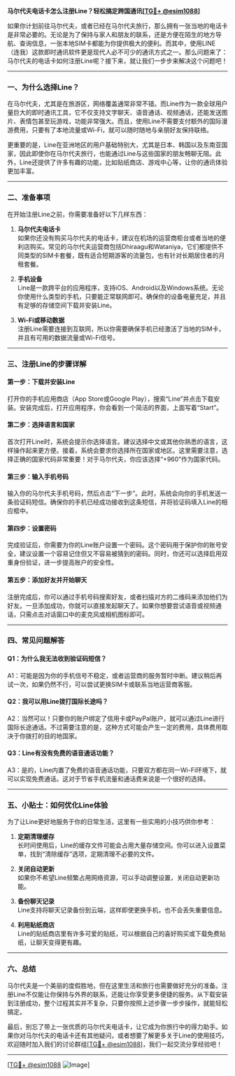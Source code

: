 **马尔代夫电话卡怎么注册Line？轻松搞定跨国通讯[[TG💪+ @esim1088](https://t.me/s/esim1088)]**

如果你计划前往马尔代夫，或者已经在马尔代夫旅行，那么拥有一张当地的电话卡是非常必要的。无论是为了保持与家人和朋友的联系，还是方便在陌生的地方导航、查询信息，一张本地SIM卡都能为你提供极大的便利。而其中，使用LINE（连我）这款即时通讯软件更是现代人必不可少的通讯方式之一。那么问题来了：马尔代夫的电话卡如何注册Line呢？接下来，就让我们一步步来解决这个问题吧！

---

### 一、为什么选择Line？

在马尔代夫，尤其是在旅游区，网络覆盖通常非常不错。而Line作为一款全球用户量巨大的即时通讯工具，它不仅支持文字聊天、语音通话、视频通话，还能发送图片、表情包甚至玩游戏，功能非常强大。而且，使用Line不需要支付额外的国际漫游费用，只要有了本地流量或Wi-Fi，就可以随时随地与亲朋好友保持联络。

更重要的是，Line在亚洲地区的用户基础特别大，尤其是日本、韩国以及东南亚国家，因此即使你在马尔代夫旅行，也能通过Line与这些国家的朋友畅聊无阻。此外，Line还提供了许多有趣的功能，比如贴纸商店、游戏中心等，让你的通讯体验更加丰富。

---

### 二、准备事项

在开始注册Line之前，你需要准备好以下几样东西：

1. **马尔代夫电话卡**  
   如果你还没有购买马尔代夫的电话卡，建议在机场的运营商柜台或者当地的便利店购买。常见的马尔代夫运营商包括Dhiraagu和Wataniya，它们都提供不同类型的SIM卡套餐，既有适合短期游客的流量包，也有针对长期居住者的月租套餐。

2. **手机设备**  
   Line是一款跨平台的应用程序，支持iOS、Android以及Windows系统。无论你使用什么类型的手机，只要能正常联网即可。确保你的设备电量充足，并且有足够的存储空间下载并安装Line。

3. **Wi-Fi或移动数据**  
   注册Line需要连接到互联网，所以你需要确保手机已经激活了当地的SIM卡，并且有可用的数据流量或Wi-Fi信号。

---

### 三、注册Line的步骤详解

#### 第一步：下载并安装Line
打开你的手机应用商店（App Store或Google Play），搜索“Line”并点击下载安装。安装完成后，打开应用程序，你会看到一个简洁的界面，上面写着“Start”。

#### 第二步：选择语言和国家
首次打开Line时，系统会提示你选择语言。建议选择中文或其他你熟悉的语言，这样操作起来更方便。接着，系统会要求你选择所在国家或地区。这里需要注意，选择正确的国家代码非常重要！对于马尔代夫，你应该选择“+960”作为国家代码。

#### 第三步：输入手机号码
输入你的马尔代夫手机号码，然后点击“下一步”。此时，系统会向你的手机发送一条验证码短信。确保你的手机已经成功接收到这条短信，并将验证码填入Line的相应框中。

#### 第四步：设置密码
完成验证后，你需要为你的Line账户设置一个密码。这个密码用于保护你的账号安全，建议设置一个容易记住但又不容易被猜到的密码。同时，你还可以选择启用双重身份验证，进一步提高账户的安全性。

#### 第五步：添加好友并开始聊天
注册完成后，你可以通过手机号码搜索好友，或者扫描对方的二维码来添加他们为好友。一旦添加成功，你就可以直接发起聊天了。如果你想要尝试语音或视频通话，只需点击对话窗口中的麦克风或相机图标即可。

---

### 四、常见问题解答

#### Q1：为什么我无法收到验证码短信？
A1：可能是因为你的手机信号不稳定，或者运营商的服务暂时中断。建议稍后再试一次，如果仍然不行，可以尝试更换SIM卡或联系当地运营商客服。

#### Q2：我可以用Line拨打国际长途吗？
A2：当然可以！只要你的账户绑定了信用卡或PayPal账户，就可以通过Line进行国际长途通话。不过需要注意的是，这种方式可能会产生一定的费用，具体费用取决于你拨打的目的地国家。

#### Q3：Line有没有免费的语音通话功能？
A3：是的，Line内置了免费的语音通话功能，只要双方都在同一Wi-Fi环境下，就可以实现免费通话。这对于节省手机流量和通话费来说是一个很好的选择。

---

### 五、小贴士：如何优化Line体验

为了让Line更好地服务于你的日常生活，这里有一些实用的小技巧供你参考：

1. **定期清理缓存**  
   长时间使用后，Line的缓存文件可能会占用大量存储空间。你可以进入设置菜单，找到“清除缓存”选项，定期清理不必要的文件。

2. **关闭自动更新**  
   如果你不希望Line频繁占用网络资源，可以手动调整设置，关闭自动更新功能。

3. **备份聊天记录**  
   Line支持将聊天记录备份到云端，这样即使更换手机，也不会丢失重要信息。

4. **利用贴纸商店**  
   Line的贴纸商店里有许多可爱的贴纸，可以根据自己的喜好购买或下载免费贴纸，让聊天变得更有趣。

---

### 六、总结

马尔代夫是一个美丽的度假胜地，但在这里生活和旅行也需要做好充分的准备。注册Line不仅能让你保持与外界的联系，还能让你享受更多便捷的服务。从下载安装到注册成功，整个过程其实并不复杂，只要你按照上述步骤一步步操作，就能轻松搞定。

最后，别忘了带上一张优质的马尔代夫电话卡，让它成为你旅行中的得力助手。如果你对马尔代夫的电话卡还有其他疑问，或者想要了解更多关于Line的使用技巧，欢迎随时加入我们的讨论群组[[TG💪+ @esim1088](https://t.me/s/esim1088)]，我们一起交流分享经验吧！

---

[[TG💪+ @esim1088](https://t.me/s/esim1088) ![Image](https://i.postimg.cc/4NQfJmqS/Snipaste-2025-05-13-00-14-12.png)]